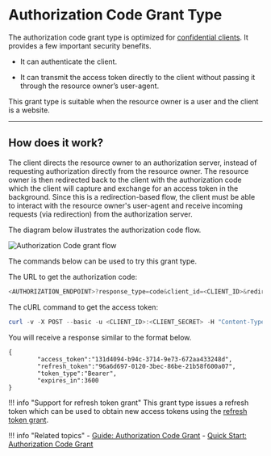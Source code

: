 # Authorization Code Grant Type

The authorization code grant type is optimized for [confidential clients]({{base_path}}/client-types/#confidential-clients).
It provides a few important security benefits.

- It can authenticate the client.

- It can transmit the access token directly to the client without passing it through the resource owner’s user-agent.

This grant type is suitable when the resource owner is a user and the client is a website.

---

## How does it work?

The client directs the resource owner to an authorization server, instead of requesting authorization directly from the 
resource owner. The resource owner is then redirected back to the client with the authorization code which the client 
will capture and exchange for an access token in the background. Since this is a redirection-based flow, the client 
must be able to interact with the resource owner's user-agent and receive incoming requests (via redirection) from the 
authorization server.

The diagram below illustrates the authorization code flow.

![Authorization Code grant flow]({{base_path}}/assets/img/concepts/authorization-code-grant-flow.png)

The commands below can be used to try this grant type.

The URL to get the authorization code:

``` powershell
<AUTHORIZATION_ENDPOINT>?response_type=code&client_id=<CLIENT_ID>&redirect_uri=<REDIRECT_URI>
```

The cURL command to get the access token:

``` powershell
curl -v -X POST --basic -u <CLIENT_ID>:<CLIENT_SECRET> -H "Content-Type:application/x-www-form-urlencoded;charset=UTF-8" -k -d "grant_type=authorization_code&code=<AUTHORIZATION_CODE>&redirect_uri=<REDIRECT_URI>" <TOKEN_ENDPOINT>
```

You will receive a response similar to the format below.

```
{
        "access_token":"131d4094-b94c-3714-9e73-672aa433248d",
        "refresh_token":"96a6d697-0120-3bec-86be-21b58f600a07",
        "token_type":"Bearer",
        "expires_in":3600
}
```

!!! info "Support for refresh token grant"
	This grant type issues a refresh token which can be used to obtain new access tokens using the [refresh token grant]({{base_path}}/refresh-token-grant).

!!! info "Related topics"
        - [Guide: Authorization Code Grant]({{base_path}}/guides/access-delegation/authorization-code)
        - [Quick Start: Authorization Code Grant]({{base_path}}/quick-starts/auth-code-playground)
